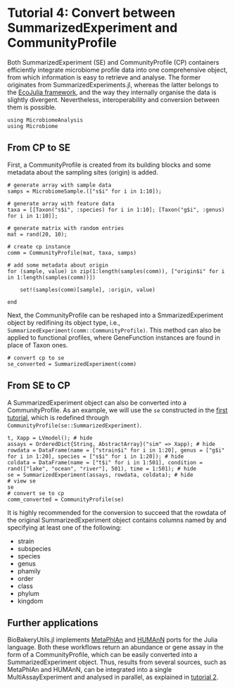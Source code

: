 # Tutorial 4: Convert between SummarizedExperiment and CommunityProfile

Both SummarizedExperiment (SE) and CommunityProfile (CP) containers efficiently integrate microbiome profile data into one comprehensive object, from which information is easy to retrieve and analyse. The former originates from SummarizedExperiments.jl, whereas the latter belongs to the [EcoJulia framework](https://ecojulia.org/), and the way they internally organise the data is slightly divergent. Nevertheless, interoperability and conversion between them is possible.

```@setup cp
using MicrobiomeAnalysis
using Microbiome
```

## From CP to SE

First, a CommunityProfile is created from its building blocks and some metadata about the sampling sites (origin) is added.

```@example cp
# generate array with sample data
samps = MicrobiomeSample.(["s$i" for i in 1:10]);

# generate array with feature data
taxa = [[Taxon("s$i", :species) for i in 1:10]; [Taxon("g$i", :genus) for i in 1:10]];

# generate matrix with random entries
mat = rand(20, 10);

# create cp instance
comm = CommunityProfile(mat, taxa, samps)

# add some metadata about origin
for (sample, value) in zip(1:length(samples(comm)), ["origin$i" for i in 1:length(samples(comm))])

    set!(samples(comm)[sample], :origin, value)

end
```

Next, the CommunityProfile can be reshaped into a SmmarizedExperiment object by redifining its object type, i.e., `SummarizedExperiment(comm::CommunityProfile)`. This method can also be applied to functional profiles, where GeneFunction instances are found in place of Taxon ones.

```@example cp
# convert cp to se
se_converted = SummarizedExperiment(comm)
```

## From SE to CP

A SummarizedExperiment object can also be converted into a CommunityProfile. As an example, we will use the `se` constructed in the [first tutorial](https://juliaturkudatascience.github.io/MicrobiomeAnalysis.jl/dev/example1/), which is redefined through `CommunityProfile(se::SummarizedExperiment)`.

```@example cp
t, Xapp = LVmodel(); # hide
assays = OrderedDict{String, AbstractArray}("sim" => Xapp); # hide
rowdata = DataFrame(name = ["strain$i" for i in 1:20], genus = ["g$i" for i in 1:20], species = ["s$i" for i in 1:20]); # hide
coldata = DataFrame(name = ["t$i" for i in 1:501], condition = rand(["lake", "ocean", "river"], 501), time = 1:501); # hide
se = SummarizedExperiment(assays, rowdata, coldata); # hide
# view se
se
# convert se to cp
comm_converted = CommunityProfile(se)
```

It is highly recommended for the conversion to succeed that the rowdata of the original SummarizedExperiment object contains columns named by and specifying at least one of the following:

* strain
* subspecies
* species
* genus
* phamily
* order
* class
* phylum
* kingdom

## Further applications

BioBakeryUtils.jl implements [MetaPhlAn](http://docs.ecojulia.org/BiobakeryUtils.jl/stable/metaphlan/) and [HUMAnN](http://docs.ecojulia.org/BiobakeryUtils.jl/stable/humann/) ports for the Julia language. Both these workflows return an abundance or gene assay in the form of a CommunityProfile, which can be easily converted into a SummarizedExperiment object. Thus, results from several sources, such as MetaPhlAn and HUMAnN, can be integrated into a single MultiAssayExperiment and analysed in parallel, as explained in [tutorial 2](https://juliaturkudatascience.github.io/MicrobiomeAnalysis.jl/dev/example2/).